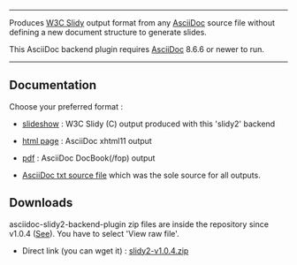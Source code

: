 
---


Produces [W3C Slidy](http://www.w3.org/Talks/Tools/Slidy2/) output format from any [AsciiDoc](http://www.methods.co.nz/asciidoc) source file without defining a new document structure to generate slides.

This AsciiDoc backend plugin requires [AsciiDoc](http://www.methods.co.nz/asciidoc) 8.6.6 or newer to run.


---


## Documentation ##

Choose your preferred format :

  * [slideshow](http://asciidoc-slidy2-backend-plugin.googlecode.com/svn/trunk/doc_googlecode/slidy2_doc.slidy.html) : W3C Slidy (C) output produced with this 'slidy2' backend

  * [html page](http://asciidoc-slidy2-backend-plugin.googlecode.com/svn/trunk/doc_googlecode/slidy2_doc.html) : AsciiDoc xhtml11 output

  * [pdf](http://asciidoc-slidy2-backend-plugin.googlecode.com/svn/trunk/doc_googlecode/slidy2_doc.pdf) : AsciiDoc DocBook(/fop) output

  * [AsciiDoc txt source file](http://asciidoc-slidy2-backend-plugin.googlecode.com/svn/trunk/doc/slidy2_doc.txt) which was the sole source for all outputs.

## Downloads ##

asciidoc-slidy2-backend-plugin zip files are inside the repository since v1.0.4 ([See](http://google-opensource.blogspot.fr/2013/05/a-change-to-google-code-download-service.html)). You have to select 'View raw file'.

  * Direct link (you can wget it) : [slidy2-v1.0.4.zip](https://asciidoc-slidy2-backend-plugin.googlecode.com/svn/downloads/slidy2-v1.0.4.zip)
